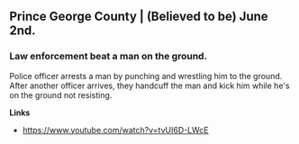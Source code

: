 ## Prince George County | (Believed to be) June 2nd.

### Law enforcement beat a man on the ground.

Police officer arrests a man by punching and wrestling him to the ground. After another officer arrives, they handcuff the man and kick him while he's on the ground not resisting.

**Links**

* https://www.youtube.com/watch?v=tvUI6D-LWcE
